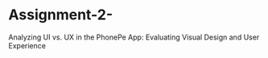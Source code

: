 # Assignment-2-
Analyzing UI vs. UX in the  PhonePe App: Evaluating  Visual Design and User  Experience
